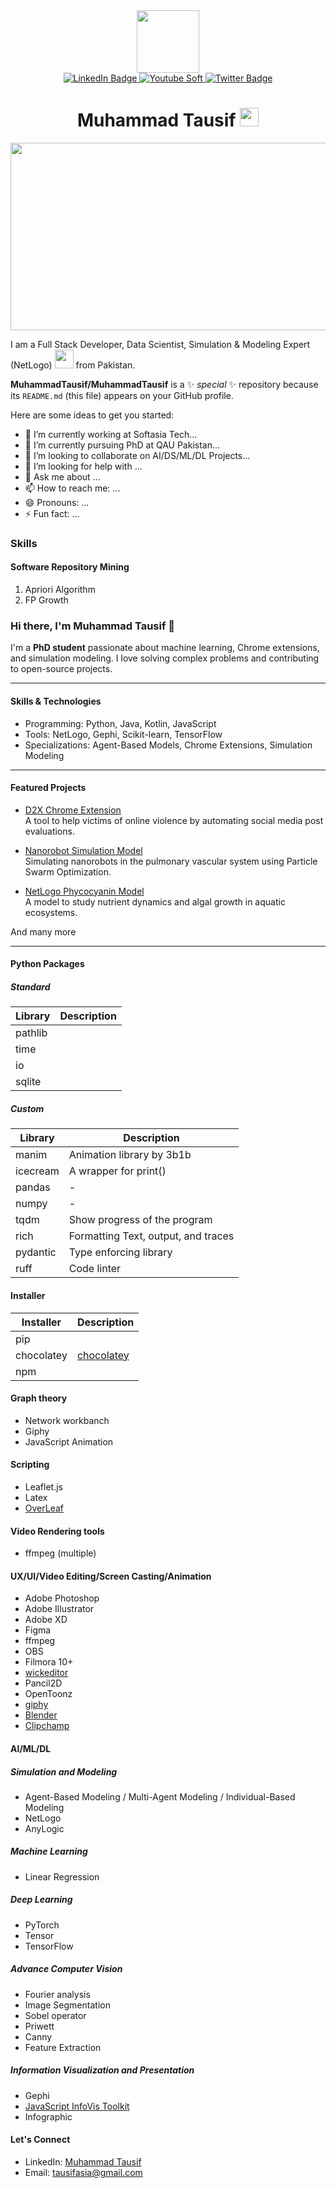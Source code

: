 <div id="header" align="center">
  <img src="https://media.giphy.com/media/M9gbBd9nbDrOTu1Mqx/giphy.gif" width="100"/>


<div id="badges">
  <a href="your-linkedin-URL">
    <img src="https://img.shields.io/badge/LinkedIn-blue?style=for-the-badge&logo=linkedin&logoColor=white" alt="LinkedIn Badge" href="https://www.linkedin.com/in/muhammed-tausif/"/>
  </a>
  <a href="your-youtube-URL">
    <img src="https://img.shields.io/badge/YouTube-red?style=for-the-badge&logo=youtube&logoColor=white" alt="Youtube Soft" href="https://www.youtube.com/SoftAsiaTech"/>
  </a>
  <a href="your-twitter-URL">
    <img src="https://img.shields.io/badge/Twitter-blue?style=for-the-badge&logo=twitter&logoColor=white" alt="Twitter Badge"/>
  </a>
</div>
<img src="https://komarev.com/ghpvc/?username=your-github-username&style=flat-square&color=blue" alt=""/>

<h1>
  Muhammad Tausif
  <img src="https://media.giphy.com/media/hvRJCLFzcasrR4ia7z/giphy.gif" width="30px"/>
</h1>

</div>

<div align="center">
  <img src="https://media.giphy.com/media/dWesBcTLavkZuG35MI/giphy.gif" width="600" height="300"/>
</div>







I am a Full Stack Developer, Data Scientist, Simulation & Modeling Expert (NetLogo) <img src="https://media.giphy.com/media/WUlplcMpOCEmTGBtBW/giphy.gif" width="30"> from Pakistan.

<!-- This start of comment -->
**MuhammadTausif/MuhammadTausif** is a ✨ _special_ ✨ repository because its `README.md` (this file) appears on your GitHub profile.

Here are some ideas to get you started:

- 🔭 I’m currently working at Softasia Tech...
- 🌱 I’m currently pursuing PhD at QAU Pakistan...
- 👯 I’m looking to collaborate on AI/DS/ML/DL  Projects...
- 🤔 I’m looking for help with ...
- 💬 Ask me about ...
- 📫 How to reach me: ...
- 😄 Pronouns: ...
- ⚡ Fun fact: ...

### Skills
#### Software Repository Mining
1. Apriori Algorithm
2. FP Growth
<!-- This end of comment 

#### Advanced Computer Vision 

1. Fourier Transformation 
2. Fast Fourier Transformation 
3. DFT
https://www.sitepoint.com/github-profile-readme/
-->

### Hi there, I'm Muhammad Tausif 👋

I'm a **PhD student** passionate about machine learning, Chrome extensions, and simulation modeling. I love solving complex problems and contributing to open-source projects.

---

#### Skills & Technologies
- Programming: Python, Java, Kotlin, JavaScript
- Tools: NetLogo, Gephi, Scikit-learn, TensorFlow
- Specializations: Agent-Based Models, Chrome Extensions, Simulation Modeling

---

#### Featured Projects
- [D2X Chrome Extension](https://github.com/muhammadTausif/D2X-Chrome-Extension)  
  A tool to help victims of online violence by automating social media post evaluations.

- [Nanorobot Simulation Model](https://github.com/muhammadTausif/nanorobot-simulation)  
  Simulating nanorobots in the pulmonary vascular system using Particle Swarm Optimization.

- [NetLogo Phycocyanin Model](https://github.com/muhammadTausif/phycocyanin-model)  
  A model to study nutrient dynamics and algal growth in aquatic ecosystems.

And many more

---

#### Python Packages

##### Standard
| Library     | Description                          |
|-------------|--------------------------------------|
| pathlib     |                                      |
| time        |                                      |
| io          |                                      |
| sqlite      |                                      |

##### Custom
| Library     | Description                          |
|-------------|--------------------------------------|
| manim       | Animation library by 3b1b           |
| icecream    | A wrapper for print()               |
| pandas      | -                                    |
| numpy       | -                                    |
| tqdm        | Show progress of the program        |
| rich        | Formatting Text, output, and traces |
| pydantic    | Type enforcing library              |
| ruff        | Code linter                         |


#### Installer
| Installer   | Description                          |
|-------------|--------------------------------------|
| pip         |                                      |
| chocolatey  |[chocolatey](https://chocolatey.org/install)|
| npm         |                                      | 

#### Graph theory

- Network workbanch
- Giphy
- JavaScript Animation

#### Scripting
- Leaflet.js
- Latex
- [OverLeaf](https://www.overleaf.com/)

#### Video Rendering tools
- ffmpeg (multiple)

#### UX/UI/Video Editing/Screen Casting/Animation
- Adobe Photoshop
- Adobe Illustrator
- Adobe XD
- Figma
- ffmpeg
- OBS
- Filmora 10+
- [wickeditor](https://www.wickeditor.com/)
- Pancil2D
- OpenToonz
- [giphy](https://giphy.com/)
- [Blender](https://www.blender.org/)
- [Clipchamp](https://clipchamp.com/en/)

#### AI/ML/DL

##### Simulation and Modeling
- Agent-Based Modeling / Multi-Agent Modeling / Individual-Based Modeling
- NetLogo
- AnyLogic
  
##### Machine Learning
- Linear Regression

##### Deep Learning
- PyTorch
- Tensor
- TensorFlow

##### Advance Computer Vision
- Fourier analysis
- Image Segmentation
- Sobel operator
- Priwett
- Canny 
- Feature Extraction 

##### Information Visualization and Presentation
- Gephi
- [JavaScript InfoVis Toolkit](https://philogb.github.io/jit/demos.html)
- Infographic
  
#### Let's Connect
- LinkedIn: [Muhammad Tausif](https://www.linkedin.com/in/muhammedtausif)
- Email: tausifasia@gmail.com
